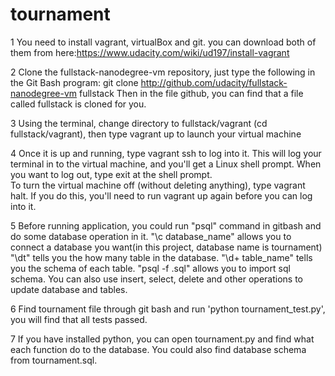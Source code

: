 # tournament
1 You need to install vagrant, virtualBox and git.
you can download both of them from here:https://www.udacity.com/wiki/ud197/install-vagrant

2 Clone the fullstack-nanodegree-vm repository, just type the following in the Git Bash program:
git clone http://github.com/udacity/fullstack-nanodegree-vm fullstack
Then in the file github, you can find that a file called fullstack is cloned for you.

3 Using the terminal, change directory to fullstack/vagrant (cd fullstack/vagrant), 
then type vagrant up to launch your virtual machine

4 Once it is up and running, type vagrant ssh to log into it. This will log your terminal in to the virtual machine, 
and you'll get a Linux shell prompt. When you want to log out, type exit at the shell prompt.  
To turn the virtual machine off (without deleting anything), type vagrant halt. If you do this, 
you'll need to run vagrant up again before you can log into it.

5 Before running application, you could run "psql" command in gitbash and do some database operation in it.
"\c database_name" allows you to connect a database you want(in this project, database name is tournament)
"\dt" tells you the how many table in the database.
"\d+ table_name" tells you the schema of each table.
"psql -f <schema>.sql" allows you to import sql schema.
You can also use insert, select, delete and other operations to update database and tables.

6 Find tournament file through git bash and run 'python tournament_test.py', you will find that all tests passed.

7 If you have installed python, you can open tournament.py and find what each function do to the database.
You could also find database schema from tournament.sql.
